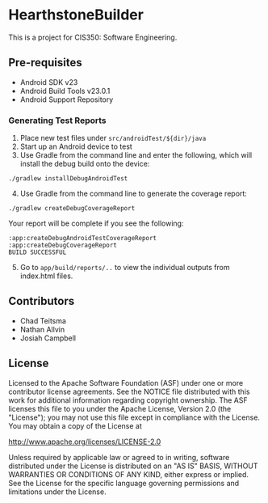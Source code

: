 # HearthstoneBuilder

This is a project for CIS350: Software Engineering.

Pre-requisites
--------------

- Android SDK v23
- Android Build Tools v23.0.1
- Android Support Repository

### Generating Test Reports ###

1. Place new test files under `src/androidTest/${dir}/java`
2. Start up an Android device to test
3. Use Gradle from the command line and enter the following, which will install the debug build onto the device:  
<pre><code>./gradlew installDebugAndroidTest</code></pre>
4. Use Gradle from the command line to generate the coverage report:
<pre><code>./gradlew createDebugCoverageReport</code></pre>   
Your report will be complete if you see the following:   
<pre><code>:app:createDebugAndroidTestCoverageReport
:app:createDebugCoverageReport
BUILD SUCCESSFUL</code></pre>
5. Go to `app/build/reports/..` to view the individual outputs from index.html files.

Contributors
-----------
* Chad Teitsma
* Nathan Allvin
* Josiah Campbell

License
-------

Licensed to the Apache Software Foundation (ASF) under one or more contributor
license agreements.  See the NOTICE file distributed with this work for
additional information regarding copyright ownership.  The ASF licenses this
file to you under the Apache License, Version 2.0 (the "License"); you may not
use this file except in compliance with the License.  You may obtain a copy of
the License at

http://www.apache.org/licenses/LICENSE-2.0

Unless required by applicable law or agreed to in writing, software
distributed under the License is distributed on an "AS IS" BASIS, WITHOUT
WARRANTIES OR CONDITIONS OF ANY KIND, either express or implied.  See the
License for the specific language governing permissions and limitations under
the License.
